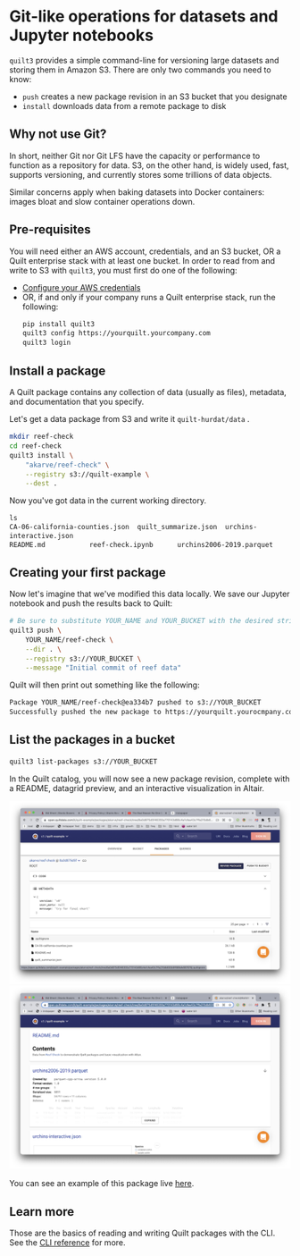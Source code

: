 <!--pytest-codeblocks:skipfile-->
<!-- markdownlint-disable -->

# Git-like operations for datasets and Jupyter notebooks

`quilt3` provides a simple command-line for versioning large datasets and storing
them in Amazon S3. There are only two commands you need to know:
* `push` creates a new package revision in an S3 bucket that you designate
* `install` downloads data from a remote package to disk


## Why not use Git?
In short, neither Git nor Git LFS have the capacity or performance to function
as a repository for data. S3, on the other hand, is widely used, fast, supports
versioning, and currently stores some trillions of data objects.

Similar concerns apply when baking datasets into Docker containers: images bloat
and slow container operations down.

## Pre-requisites
You will need either an AWS account, credentials, and an S3 bucket,
OR a Quilt enterprise stack with at least one bucket. In order to read from and
write to S3 with `quilt3`, you must first do one of the following:

* [Configure your AWS credentials](https://docs.aws.amazon.com/cli/latest/userguide/cli-configure-files.html)
* OR, if and only if your company runs a Quilt enterprise stack, run the following:
   ```bash
   pip install quilt3
   quilt3 config https://yourquilt.yourcompany.com
   quilt3 login
   ```

## Install a package
A Quilt package contains any collection of data (usually as files), metadata, and
documentation that you specify.

Let's get a data package from S3 and write it `quilt-hurdat/data` .
```bash
mkdir reef-check
cd reef-check
quilt3 install \
    "akarve/reef-check" \
    --registry s3://quilt-example \
    --dest .
```

Now you've got data in the current working directory.
```
ls
CA-06-california-counties.json	quilt_summarize.json  urchins-interactive.json
README.md			reef-check.ipynb      urchins2006-2019.parquet
```

## Creating your first package
Now let's imagine that we've modified this data locally.
We save our Jupyter notebook and push the results back to Quilt:
```bash
# Be sure to substitute YOUR_NAME and YOUR_BUCKET with the desired strings
quilt3 push \
    YOUR_NAME/reef-check \
    --dir . \
    --registry s3://YOUR_BUCKET \
    --message "Initial commit of reef data"
```

Quilt will then print out something like the following:
```bash
Package YOUR_NAME/reef-check@ea334b7 pushed to s3://YOUR_BUCKET
Successfully pushed the new package to https://yourquilt.yourocmpany.com/b/YOUR_NAME/packages/akarve/reef-check
```
## List the packages in a bucket
```bash
quilt3 list-packages s3://YOUR_BUCKET
```

In the Quilt catalog, you will now see a new package revision, complete with
a README, datagrid preview, and an interactive visualization in Altair.

![](../imgs/reef1.png)
![](../imgs/reef2.png)

You can see an example of this package live
[here](https://open.quiltdata.com/b/quilt-example/packages/akarve/reef-check/tree/8a0d875d5f46355a770143d66c4a1cfea43c7ffa215db600b9ff88fafe687676/).

## Learn more
Those are the basics of reading and writing Quilt packages with the
CLI. See the [CLI reference](../api-reference/cli.md) for more.
